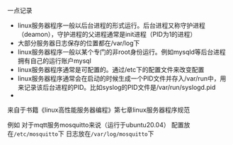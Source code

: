  一点记录
 - linux服务器程序一般以后台进程的形式运行。后台进程又称守护进程（deamon），守护进程的父进程通常是init进程（PID为1的进程）
 - 大部分服务器日志保存的位置都在/var/log下
 - linux服务器程序一般以某个专门的非root身份运行。例如mysqld等后台进程拥有自己的运行账户mysql
 - linux服务器程序通常是可配置的。通过/etc下的配置文件来改变配置
 - linux服务器程序通常会在启动的时候生成一个PID文件并存入/var/run中，用来记录该后台进程的PID。比如syslog的PID文件是/var/run/syslogd.pid
 - 

来自于书籍《linux高性能服务器编程》第七章linux服务器程序规范

例如
对于mqtt服务mosquitto来说（运行于ubuntu20.04）
配置放在`/etc/mosquitto`下
日志放在`/var/log/mosquitto`下